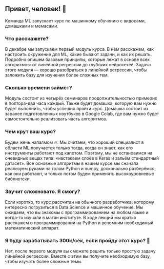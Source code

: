 ## Привет, человек! 🤖

Команда ML запускает курс по машинному обучению с видосами, домашками и
мемаcами.

### Что расскажете?
В декабре мы запускаем первый модуль курса. В нём расскажем, как настроить
окружение для ML, какие бывают задачи, и как их решать. Подробно опишем базовые
принципы, которые лежат в основе всех алгоритмов: от линейной регрессии до
глубоких нейросетей. Задача этого модуля — хорошо разобраться в линейной
регрессии, чтобы заложить базу для изучения более сложных тем.

### Сколько времени займёт?

Модуль состоит из четырёх семинаров продолжительностью примерно в полтора-два
часа каждый. Также будет домашка, которую вам нужно будет выполнить, чтобы успешно пройти
курс. Домашка состоит из заранее подготовленных ноутбуков в Google Colab, где вам
нужно будет самостоятельно реализовать часть алгоритмов.

### Чем крут ваш курс?

Будем жечь напалмом 🔥. Мы считаем, что хороший специалист в области ML
получается только тогда, когда он знает, как его инструменты работают под капотом.
Поэтому, мы не остановимся на очевидных вещах типа: «настакаем слоёв в Keras и
зальём стандартный датасет». Все основные алгоритмы в нашем курсе мы сначала
реализуем руками на голом Python и numpy, досконально разберёмся, как они
работают, и только потом будем применять высокоуровневые библиотеки.

### Звучит сложновато. Я смогу?

Если коротко, то курс рассчитан на обычного разработчика, которому интересно
погрузиться в Data Science и машинное обучение.
Мы ожидаем, что вы знакомы с программированием на любом языке и когда-то
изучали в матан институте. В ходе лекций мы кратко расскажем о программировании
на Python и вспомним необходимый математический аппарат.

### Я буду зарабатывать 300к/сек, если пройду этот курс? 💸

Нет, после первого модуля вы сможете решить только простую задачу линейной
регрессии. Вместе с этим вы получите необходимую базу, чтобы изучать более
сложные темы.
